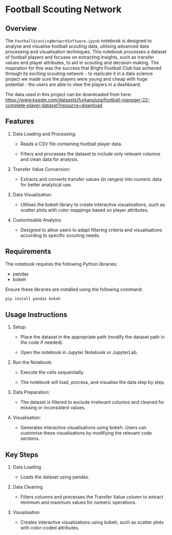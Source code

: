 # Football Scouting Network

## Overview

The `FootballScoutingNetworkSoftware.ipynb` notebook is designed to analyse and visualise football scouting data, utilising advanced data processing and visualisation techniques. This notebook processes a dataset of football players and focuses on extracting insights, such as transfer values and player attributes, to aid in scouting and decision-making. The inspiration for this was the success that Bright Football Club has achieved through its exciting scouting network - to replicate it in a data science project we made sure the players were young and cheap with huge potential - the users are able to view the players in a dashboard.

The data used in this project can be downloaded from here: https://www.kaggle.com/datasets/furkanuluta/football-manager-22-complete-player-dataset?resource=download 

## Features

1. Data Loading and Processing:

    - Reads a CSV file containing football player data.

    - Filters and processes the dataset to include only relevant columns and clean data for analysis.

2. Transfer Value Conversion:

    - Extracts and converts transfer values (in ranges) into numeric data for better analytical use.

3. Data Visualization:

    - Utilises the bokeh library to create interactive visualisations, such as scatter plots with color mappings based on player attributes.

3. Customisable Analysis:

    - Designed to allow users to adapt filtering criteria and visualisations according to specific scouting needs.

## Requirements

The notebook requires the following Python libraries:

  - pandas
  - bokeh

Ensure these libraries are installed using the following command:
```bash
pip install pandas bokeh
```

## Usage Instructions

1. Setup:

    - Place the dataset in the appropriate path (modify the dataset path in the code if needed).

    - Open the notebook in Jupyter Notebook or JupyterLab.

2. Run the Notebook:

    - Execute the cells sequentially.

    - The notebook will load, process, and visualise the data step by step.

3. Data Preparation:

    - The dataset is filtered to exclude irrelevant columns and cleaned for missing or inconsistent values.

4. Visualisation:

    - Generates interactive visualisations using bokeh. Users can customise these visualisations by modifying the relevant code sections.

## Key Steps

1. Data Loading

    - Loads the dataset using pandas.

2. Data Cleaning

    - Filters columns and processes the Transfer Value column to extract minimum and maximum values for numeric operations.

3. Visualisation

    - Creates interactive visualisations using bokeh, such as scatter plots with color-coded attributes.
